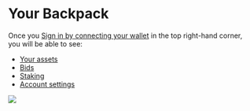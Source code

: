 # Your Backpack

Once you [Sign in by connecting your wallet](https://docs.myneighboralice.com/marketplace/welcome#9555) in the top right-hand corner, you will be able to see:

* [Your assets](https://docs.myneighboralice.com/marketplace/your-space/my-assets)
* [Bids](https://docs.myneighboralice.com/marketplace/your-space/bids)
* [Staking](https://docs.myneighboralice.com/marketplace/your-space/staking)
* [Account settings](https://docs.myneighboralice.com/marketplace/your-space/account-settings)

![](https://docs.myneighboralice.com/\~gitbook/image?url=https:%2F%2F1569250206-files.gitbook.io%2F%7E%2Ffiles%2Fv0%2Fb%2Fgitbook-x-prod.appspot.com%2Fo%2Fspaces%252FXck6SHo8BKdm45wALVA1%252Fuploads%252FKgSLWDK3b64dGEBZeF0j%252FScreenshot%25202023-12-07%2520at%252014.17.53.png%3Falt=media%26token=daed2597-5eeb-477e-a786-cf2077e1a7ff\&width=768\&dpr=4\&quality=100\&sign=aac733958b95296340d5a61d60569152f23b84136b75040d2e43d2cfd1572ce8)
